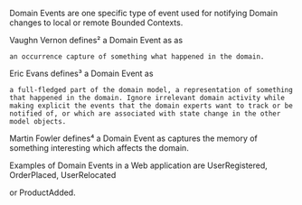 Domain Events are one specific type of event used for notifying Domain changes to local or remote Bounded Contexts. 

Vaughn Vernon defines² a Domain Event as as 



    an occurrence capture of something what happened in the domain.



Eric Evans defines³ a Domain Event as 



    a full-fledged part of the domain model, a representation of something that happened in the domain. Ignore irrelevant domain activity while making explicit the events that the domain experts want to track or be notified of, or which are associated with state change in the other model objects.



Martin Fowler defines⁴ a Domain Event as captures the memory of something interesting which affects the domain.



Examples of Domain Events in a Web application are UserRegistered, OrderPlaced, UserRelocated

or ProductAdded.

